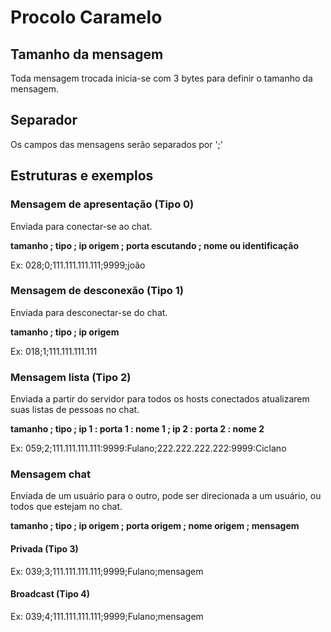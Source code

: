 # Procolo Caramelo

## Tamanho da mensagem
Toda mensagem trocada inicia-se com 3 bytes para definir o tamanho da mensagem.

## Separador
Os campos das mensagens serão separados por ';'

## Estruturas e exemplos
### Mensagem de apresentação (Tipo 0)
Enviada para conectar-se ao chat.

**tamanho ; tipo ; ip origem ; porta escutando ; nome ou identificação**

Ex: 028;0;111.111.111.111;9999;joão

### Mensagem de desconexão (Tipo 1)
Enviada para desconectar-se do chat.

**tamanho ; tipo ; ip origem**

Ex: 018;1;111.111.111.111

### Mensagem lista (Tipo 2)
Enviada a partir do servidor para todos os hosts conectados atualizarem suas listas de pessoas no chat.

**tamanho ; tipo ; ip 1 : porta 1 : nome 1 ; ip 2 : porta 2 : nome 2**

Ex: 059;2;111.111.111.111:9999:Fulano;222.222.222.222:9999:Ciclano

### Mensagem chat
Enviada de um usuário para o outro, pode ser direcionada a um usuário, ou todos que estejam no chat.

**tamanho ; tipo ; ip origem ; porta origem ; nome origem ; mensagem**

#### Privada (Tipo 3)

Ex: 039;3;111.111.111.111;9999;Fulano;mensagem

#### Broadcast (Tipo 4)

Ex: 039;4;111.111.111.111;9999;Fulano;mensagem